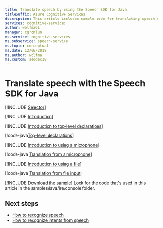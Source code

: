 ```yaml
---
title: Translate speech by using the Speech SDK for Java
titleSuffix: Azure Cognitive Services
description: This article includes sample code for translating speech using the Speech SDK in a Java environment.
services: cognitive-services
author: wolfma61
manager: cgronlun
ms.service: cognitive-services
ms.subservice: speech-service
ms.topic: conceptual
ms.date: 12/06/2018
ms.author: wolfma
ms.custom: seodec18
---
```


# Translate speech with the Speech SDK for Java

[!INCLUDE [Selector](../../../includes/cognitive-services-speech-service-how-to-translate-speech-selector.md)]

[!INCLUDE [Introduction](../../../includes/cognitive-services-speech-service-how-to-translate-speech-intro.md)]

[!INCLUDE [Introduction to top-level declarations](../../../includes/cognitive-services-speech-service-how-to-toplevel-declarations.md)]

[!code-java[Top-level declarations](~/samples-cognitive-services-speech-sdk/samples/java/jre/console/src/com/microsoft/cognitiveservices/speech/samples/console/TranslationSamples.java#toplevel)]

[!INCLUDE [Introduction to using a microphone](../../../includes/cognitive-services-speech-service-how-to-translate-speech-microphone.md)]

[!code-java [Translation from a microphone](~/samples-cognitive-services-speech-sdk/samples/java/jre/console/src/com/microsoft/cognitiveservices/speech/samples/console/TranslationSamples.java#TranslationWithMicrophoneAsync)]

[!INCLUDE [Introduction to using a file](../../../includes/cognitive-services-speech-service-how-to-translate-speech-file.md)]

[!code-java [Translation from file input](~/samples-cognitive-services-speech-sdk/samples/java/jre/console/src/com/microsoft/cognitiveservices/speech/samples/console/TranslationSamples.java#TranslationWithFileAsync)]

[!INCLUDE [Download the sample](../../../includes/cognitive-services-speech-service-speech-sdk-sample-download-h2.md)]
Look for the code that's used in this article in the samples/java/jre/console folder.

## Next steps

- [How to recognize speech](how-to-recognize-speech-java.md)
- [How to recognize intents from speech](how-to-recognize-intents-from-speech-java.md)
